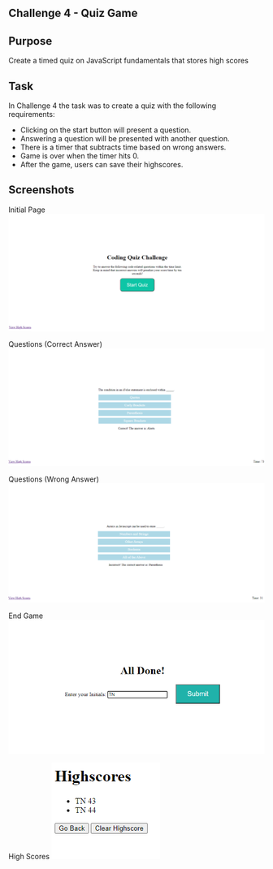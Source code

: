 ## Challenge 4 - Quiz Game

## Purpose

Create a timed quiz on JavaScript fundamentals that stores high scores

## Task
In Challenge 4 the task was to create a quiz with the following requirements:
- Clicking on the start button will present a question.
- Answering a question will be presented with another question.
- There is a timer that subtracts time based on wrong answers.
- Game is over when the timer hits 0.
- After the game, users can save their highscores.

## Screenshots
Initial Page
![Application landing page](assets\images\QuizGameScreenshot1.png)

Questions (Correct Answer)
![Application landing page](assets\images\QuizGameScreenshot2.png)

Questions (Wrong Answer)
![Applicatoin landing page](assets\images\QuizGameScreenshot3.png)

End Game
![Application landing page](assets\images\QuizGameScreenshot4.png)

High Scores
![Application landing page](assets\images\HighscoreScreenshot.png)

